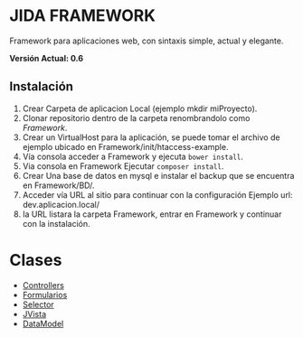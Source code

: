 # JIDA FRAMEWORK

Framework para aplicaciones web, con sintaxis simple, actual y elegante.

**Versión Actual: 0.6**

## Instalación

1. Crear Carpeta de aplicacion Local (ejemplo mkdir miProyecto).
2. Clonar repositorio dentro de la carpeta renombrandolo como *Framework*.
3. Crear un VirtualHost para la aplicación, se puede tomar el archivo de ejemplo ubicado en
Framework/init/htaccess-example. 
4. Vía consola acceder a Framework y ejecuta `bower install`.
5. Via consola en Framework Ejecutar	`composer install`.
6. Crear Una base de datos en mysql e instalar el backup que se encuentra en Framework/BD/.
7. Acceder vía URL al sitio para continuar con la configuración Ejemplo url: dev.aplicacion.local/
8. la URL listara la carpeta Framework, entrar en Framework y continuar con la instalación.

# Clases

- [Controllers](Core/Controllers.md)
- [Formularios](Render/Formulario.md)
- [Selector](Render/Selector.md)
- [JVista](Render/JVista.md)
- [DataModel](BD/DataModel.md)
